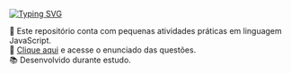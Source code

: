 <a href="https://git.io/typing-svg"><img src="https://readme-typing-svg.herokuapp.com?font=Inconsolata&size=26&pause=1000&color=7E9F82&width=435&lines=Atividades+em+JavaScript" alt="Typing SVG" /></a>
<div>
🔭 Este repositório conta com pequenas atividades práticas em linguagem JavaScript.
<br>
📌 <a href="https://drive.google.com/file/d/1SUK9c66NUfwO7Lfrw-Pb1O6M5MoE4POH/view?usp=sharing" target="_blank">Clique aqui</a> e acesse o enunciado das questões.
<br>
📚 Desenvolvido durante estudo.
</div>
